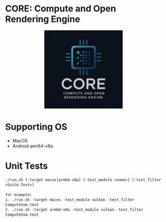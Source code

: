 # CORE: Compute and Open Rendering Engine

<p align="center">
  <img src="logo/core.png" alt="CORE Logo" style="width:50%;">
</p>

# Supporting OS

- MacOS
- Android amr64-v8a

# Unit Tests
```
./run.sh [-target macos|arm64-v8a] [-test_module <name>] [-test_filter <Suite.Test>]

for example: 
1. ./run.sh -target macos -test_module vulkan -test_filter ComputeSum.test
2. ./run.sh -target arm64-v8a -test_module vulkan -test_filter ComputeSum.test
```